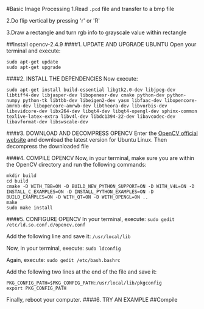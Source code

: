 #Basic Image Processing
1.Read `.pcd` file and transfer to a bmp file

2.Do flip vertical by pressing 'r' or 'R' 

3.Draw a rectangle and turn rgb info to grayscale value within rectangle

##Install opencv-2.4.9
####1. UPDATE AND UPGRADE UBUNTU
Open your terminal and execute:
```
sudo apt-get update
sudo apt-get upgrade
```
####2. INSTALL THE DEPENDENCIES
Now execute:
```
sudo apt-get install build-essential libgtk2.0-dev libjpeg-dev libtiff4-dev libjasper-dev libopenexr-dev cmake python-dev python-numpy python-tk libtbb-dev libeigen2-dev yasm libfaac-dev libopencore-amrnb-dev libopencore-amrwb-dev libtheora-dev libvorbis-dev libxvidcore-dev libx264-dev libqt4-dev libqt4-opengl-dev sphinx-common texlive-latex-extra libv4l-dev libdc1394-22-dev libavcodec-dev libavformat-dev libswscale-dev
```
####3. DOWNLOAD AND DECOMPRESS OPENCV
Enter the [OpenCV official website](http://opencv.org/) and download the latest version for Ubuntu Linux. Then decompress the downloaded file

####4. COMPILE OPENCV
Now, in your terminal, make sure you are within the OpenCV directory and run the following commands:
```
mkdir build
cd build 
cmake -D WITH_TBB=ON -D BUILD_NEW_PYTHON_SUPPORT=ON -D WITH_V4L=ON -D INSTALL_C_EXAMPLES=ON -D INSTALL_PYTHON_EXAMPLES=ON -D BUILD_EXAMPLES=ON -D WITH_QT=ON -D WITH_OPENGL=ON .. 
make
sudo make install 
```
####5. CONFIGURE OPENCV
In your terminal, execute:
`sudo gedit /etc/ld.so.conf.d/opencv.conf`

Add the following line and save it:
`/usr/local/lib`

Now, in your terminal, execute:
`sudo ldconfig`

Again, execute:
`sudo gedit /etc/bash.bashrc`

Add the following two lines at the end of the file and save it:
```
PKG_CONFIG_PATH=$PKG_CONFIG_PATH:/usr/local/lib/pkgconfig
export PKG_CONFIG_PATH
```
Finally, reboot your computer.
####6. TRY AN EXAMPLE
##Compile
	


